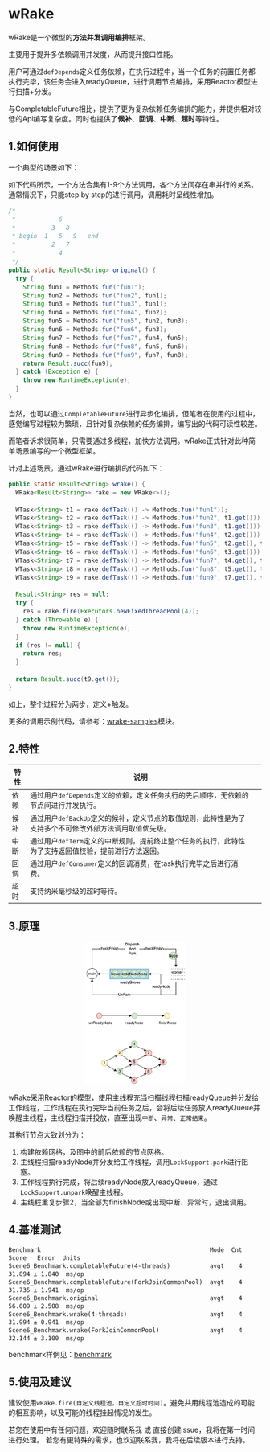 # wRake
wRake是一个微型的**方法并发调用编排**框架。

主要用于提升多依赖调用并发度，从而提升接口性能。

用户可通过`defDepends`定义任务依赖，在执行过程中，当一个任务的前置任务都执行完毕，该任务会进入readyQueue，进行调用节点编排，采用Reactor模型进行扫描+分发。

与CompletableFuture相比，提供了更为复杂依赖任务编排的能力，并提供相对较低的Api编写复杂度。同时也提供了**候补**、**回调**、**中断**、**超时**等特性。

## 1.如何使用

一个典型的场景如下：

如下代码所示，一个方法合集有1-9个方法调用，各个方法间存在串并行的关系。通常情况下，只能step by step的进行调用，调用耗时呈线性增加。

```java
/*
 *            6
 *          3   8
 * begin  1   5   9   end
 *          2   7
 *            4
 */
public static Result<String> original() {
  try {
    String fun1 = Methods.fun("fun1");
    String fun2 = Methods.fun("fun2", fun1);
    String fun3 = Methods.fun("fun3", fun1);
    String fun4 = Methods.fun("fun4", fun2);
    String fun5 = Methods.fun("fun5", fun2, fun3);
    String fun6 = Methods.fun("fun6", fun3);
    String fun7 = Methods.fun("fun7", fun4, fun5);
    String fun8 = Methods.fun("fun8", fun5, fun6);
    String fun9 = Methods.fun("fun9", fun7, fun8);
    return Result.succ(fun9);
  } catch (Exception e) {
    throw new RuntimeException(e);
  }
}
```

当然，也可以通过`CompletableFuture`进行异步化编排，但笔者在使用的过程中，感觉编写过程较为繁琐，且针对复杂依赖的任务编排，编写出的代码可读性较差。

而笔者诉求很简单，只需要通过多线程，加快方法调用。wRake正式针对此种简单场景编写的一个微型框架。

针对上述场景，通过wRake进行编排的代码如下：

```java
public static Result<String> wrake() {
  WRake<Result<String>> rake = new WRake<>();

  WTask<String> t1 = rake.defTask(() -> Methods.fun("fun1"));
  WTask<String> t2 = rake.defTask(() -> Methods.fun("fun2", t1.get())).defDepends(t1);
  WTask<String> t3 = rake.defTask(() -> Methods.fun("fun3", t1.get())).defDepends(t1);
  WTask<String> t4 = rake.defTask(() -> Methods.fun("fun4", t2.get())).defDepends(t2);
  WTask<String> t5 = rake.defTask(() -> Methods.fun("fun5", t2.get(), t3.get())).defDepends(t2, t3);
  WTask<String> t6 = rake.defTask(() -> Methods.fun("fun6", t3.get())).defDepends(t3);
  WTask<String> t7 = rake.defTask(() -> Methods.fun("fun7", t4.get(), t5.get())).defDepends(t4, t5);
  WTask<String> t8 = rake.defTask(() -> Methods.fun("fun8", t5.get(), t6.get())).defDepends(t5, t6);
  WTask<String> t9 = rake.defTask(() -> Methods.fun("fun9", t7.get(), t8.get())).defDepends(t7, t8);

  Result<String> res = null;
  try {
    res = rake.fire(Executors.newFixedThreadPool(4));
  } catch (Throwable e) {
    throw new RuntimeException(e);
  }
  if (res != null) {
    return res;
  }

  return Result.succ(t9.get());
}
```

如上，整个过程分为两步，定义+触发。

更多的调用示例代码，请参考：[wrake-samples](https://github.com/wentry18/wrake/tree/master/wrake-sample)模块。

## 2.特性

| 特性  | 说明                                                      |      |
|-----|---------------------------------------------------------| ---- |
| 依赖  | 通过用户`defDepends`定义的依赖，定义任务执行的先后顺序，无依赖的节点间进行并发执行。        |      |
| 候补  | 通过用户`defBackUp`定义的候补，定义节点的取值规则，此特性是为了支持多个不可修改外部方法调用取值优先级。 |      |
| 中断  | 通过用户`defTerm`定义的中断规则，提前终止整个任务的执行，此特性为了支持返回值校验，提前进行方法返回。 |      |
| 回调  | 通过用户`defConsumer`定义的回调消费，在task执行完毕之后进行消费。               |      |
| 超时  | 支持纳米毫秒级的超时等待。                                           |      |



## 3.原理

<p align="center">
    <img src="imgs/flow.jpg" alt="工作流程" style="zoom:50%;" width="400" />
</p>

wRake采用Reactor的模型，使用主线程充当扫描线程扫描readyQueue并分发给工作线程，工作线程在执行完毕当前任务之后，会将后续任务放入readyQueue并唤醒主线程，主线程扫描并投放，直至出现`中断`、`异常`、`正常结束`。

其执行节点大致划分为：

1. 构建依赖网格，及图中的前后依赖的节点网格。
2. 主线程扫描readyNode并分发给工作线程，调用`LockSupport.park`进行阻塞。
3. 工作线程执行完成，将后续readyNode放入readyQueue，通过`LockSupport.unpark`唤醒主线程。
4. 主线程重复步骤2，当全部为finishNode或出现中断、异常时，退出调用。

## 4.基准测试

```
Benchmark                                               Mode  Cnt   Score   Error  Units
Scene6_Benchmark.completableFuture(4-threads)           avgt    4  31.894 ± 1.840  ms/op
Scene6_Benchmark.completableFuture(ForkJoinCommonPool)  avgt    4  31.735 ± 1.941  ms/op
Scene6_Benchmark.original                               avgt    4  56.009 ± 2.508  ms/op
Scene6_Benchmark.wrake(4-threads)                       avgt    4  31.994 ± 0.941  ms/op
Scene6_Benchmark.wrake(ForkJoinCommonPool)              avgt    4  32.144 ± 3.100  ms/op
```

benchmark样例见：[benchmark](https://github.com/wentry18/wRake/tree/master/wrake-sample/src/main/java/wrake/samples/scene6_benchmark)

## 5.使用及建议

建议使用`wRake.fire(自定义线程池，自定义超时时间)`。避免共用线程池造成的可能的相互影响，以及可能的线程挂起情况的发生。

若您在使用中有任何问题，欢迎随时联系我 或 直接创建issue，我将在第一时间进行处理。
若您有更特殊的需求，也欢迎联系我，我将在后续版本进行支持。